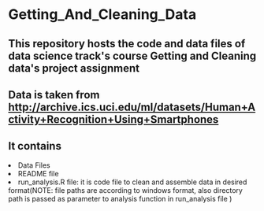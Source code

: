 # Getting_And_Cleaning_Data
## This repository hosts the code and data files of data science track's course Getting and Cleaning data's project assignment
## Data is taken from http://archive.ics.uci.edu/ml/datasets/Human+Activity+Recognition+Using+Smartphones
## It contains 
<li> Data Files
<li> README file
<li> run_analysis.R file: it is code file to clean and assemble data in desired format(NOTE: file paths are according to windows format, also directory path is passed as parameter to analysis function in run_analysis file )
